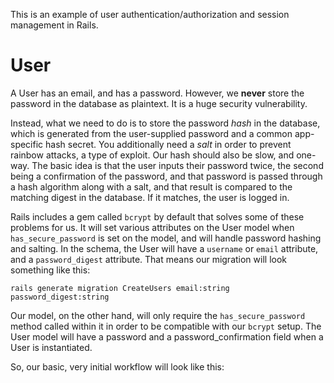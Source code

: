 This is an example of user authentication/authorization and session management in Rails.

# User

A User has an email, and has a password. However, we **never** store the password in the database as plaintext. It is a huge security vulnerability.

Instead, what we need to do is to store the password *hash* in the database, which is generated from the user-supplied password and a common app-specific hash secret. You additionally need a *salt* in order to prevent rainbow attacks, a type of exploit. Our hash should also be slow, and one-way. The basic idea is that the user inputs their password twice, the second being a confirmation of the password, and that password is passed through a hash algorithm along with a salt, and that result is compared to the matching digest in the database. If it matches, the user is logged in.

Rails includes a gem called `bcrypt` by default that solves some of these problems for us. It will set various attributes on the User model when `has_secure_password` is set on the model, and will handle password hashing and salting. In the schema, the User will have a `username` or `email` attribute, and a `password_digest` attribute. That means our migration will look something like this:

`rails generate migration CreateUsers email:string password_digest:string`

Our model, on the other hand, will only require the `has_secure_password` method called within it in order to be compatible with our `bcrypt` setup. The User model will have a password and a password_confirmation field when a User is instantiated.

So, our basic, very initial workflow will look like this: